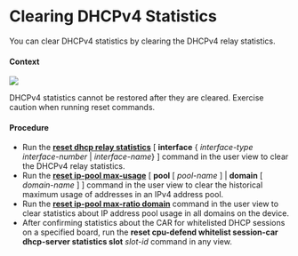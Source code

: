 Clearing DHCPv4 Statistics
==========================

You can clear DHCPv4 statistics by clearing the DHCPv4 relay statistics.

#### Context

![](../../../../public_sys-resources/notice_3.0-en-us.png) 

DHCPv4 statistics cannot be restored after they are cleared. Exercise caution when running reset commands.



#### Procedure

* Run the [**reset dhcp relay statistics**](cmdqueryname=reset+dhcp+relay+statistics) [ **interface** { *interface-type* *interface-number* | *interface-name*} ] command in the user view to clear the DHCPv4 relay statistics.
* Run the [**reset ip-pool max-usage**](cmdqueryname=reset+ip-pool+max-usage) [ **pool** [ *pool-name* ] | **domain** [ *domain-name* ] ] command in the user view to clear the historical maximum usage of addresses in an IPv4 address pool.
* Run the [**reset ip-pool max-ratio domain**](cmdqueryname=reset+ip-pool+max-ratio+domain) command in the user view to clear statistics about IP address pool usage in all domains on the device.
* After confirming statistics about the CAR for whitelisted DHCP sessions on a specified board, run the **reset cpu-defend whitelist session-car dhcp-server statistics slot** *slot-id* command in any view.